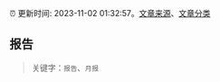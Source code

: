 :alarm_clock: 更新时间: 2023-11-02 01:32:57。[文章来源](/README.md)、[文章分类](/TAGS.md)

## 报告


> 关键字：`报告`、`月报`



